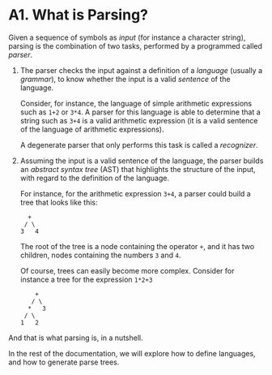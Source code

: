 # A1. What is Parsing?

Given a sequence of symbols as *input* (for instance a character string), parsing is the
combination of two tasks, performed by a programmed called *parser*.

1. The parser checks the input against a definition of a *language* (usually a *grammar*), to know
   whether the input is a valid *sentence* of the language.
   
   Consider, for instance, the language of simple arithmetic expressions such as `1+2` or `3*4`. A
   parser for this language is able to determine that a string such as `3+4` is a valid arithmetic
   expression (it is a valid sentence of the language of arithmetic expressions).
   
   A degenerate parser that only performs this task is called a *recognizer*.
   
2. Assuming the input is a valid sentence of the language, the parser builds an *abstract syntax
   tree* (AST) that highlights the structure of the input, with regard to the definition of the
   language.
   
   For instance, for the arithmetic expression `3+4`, a parser could build a tree that looks like
   this:
   
   ```
     +
    / \ 
   3   4
   ```
   
   The root of the tree is a node containing the operator `+`, and it has two children, nodes
   containing the numbers `3` and `4`.
   
   Of course, trees can easily become more complex. Consider for instance a tree for the
   expression `1*2+3`
   
   ```
       +
      / \ 
     *   3
    / \
   1   2
   ```
   
And that is what parsing is, in a nutshell.

In the rest of the documentation, we will explore how to define languages, and how to generate
parse trees.